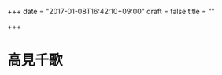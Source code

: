 +++
date = "2017-01-08T16:42:10+09:00"
draft = false
title = ""

+++

<link rel="stylesheet" type="text/css" href="">
<link rel="stylesheet" href="https://stackpath.bootstrapcdn.com/bootstrap/4.1.1/css/bootstrap.min.css">
<script src="https://ajax.googleapis.com/ajax/libs/jquery/1.9.1/jquery.min.js"></script>
<script src="https://cdnjs.cloudflare.com/ajax/libs/embed-js/4.2.1/embed.min.js"></script>

# 高見千歌
<script>
// canvasを作ってHTMLに突っ込む。
const canvas = document.createElement('canvas');
const context1 = canvas.getContext('2d');
canvas.width = 500;
canvas.height = 500;
document.body.appendChild(canvas);

/*  高見千歌 ここから  */
context1.fillStyle = '#fd7e14';
context1.strokeStyle = '#fd7e14';
context1.beginPath();
context1.arc(250, 250, 150,  0, (Math.PI*2), false);
context1.stroke();
context1.fill();

context1.fillStyle = '#fff';
context1.strokeStyle = '#fff';
context1.beginPath();
context1.arc(250, 270, 115,  0, (Math.PI*2), false);
context1.stroke();
context1.fill();

context1.fillStyle = '#fd7e14';
context1.strokeStyle = '#fd7e14';
context1.beginPath();
context1.arc(250, 270, 100,  0, (Math.PI*2), false);
context1.stroke();
context1.fill();

context1.fillStyle = '#fff';
context1.beginPath();
context1.arc(250, 270, 80,  0, (Math.PI*2), false);
context1.stroke();
context1.fill();

context1.fillStyle = '#fd7e14';
context1.strokeStyle = '#fd7e14';
context1.beginPath();
context1.arc(250, 270, 20,  0, (Math.PI*2), false);
context1.stroke();
context1.fill();

context1.fillStyle = '#fd7e14';
context1.strokeStyle = '#fd7e14';
context1.beginPath();
context1.moveTo(296, 183);
context1.lineTo(196, 351);
context1.lineTo(204, 358);
context1.lineTo(304, 191);
context1.stroke();
context1.fill();

context1.fillStyle = '#fd7e14';
context1.strokeStyle = '#fd7e14';
context1.beginPath();
context1.moveTo(196, 191);
context1.lineTo(296, 358);
context1.lineTo(304, 351);
context1.lineTo(204, 183);
context1.stroke();
context1.fill();

context1.fillStyle = '#fd7e14';
context1.strokeStyle = '#fd7e14';
context1.beginPath();
context1.moveTo(150, 265);
context1.lineTo(150, 275);
context1.lineTo(350, 275);
context1.lineTo(350, 265);
context1.lineTo(150, 265);
context1.stroke();
context1.fill();

context1.fillStyle = '#fff';
context1.strokeStyle = '#fff';
context1.beginPath();
context1.ellipse(185, 167, 35, 25, Math.PI/6, 0, Math.PI*2, false);
context1.stroke();
context1.fill();

context1.fillStyle = '#fd7e14';
context1.strokeStyle = '#fd7e14';
context1.beginPath();
context1.ellipse(190, 170, 25, 15, Math.PI/6, 0, Math.PI*2, false);
context1.stroke();
context1.fill();

/*  ここまで  */
</script>
